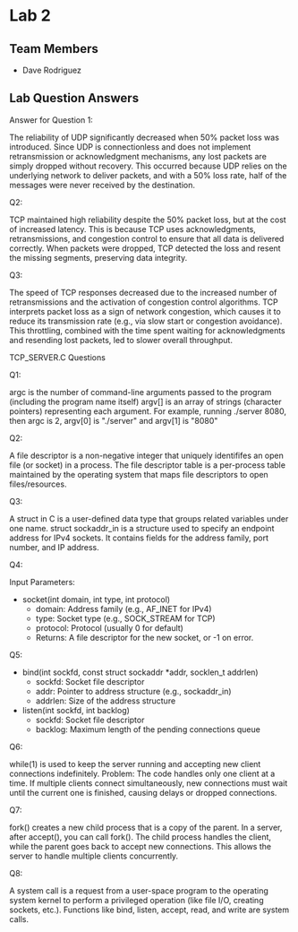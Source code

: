 # Lab 2

## Team Members
- Dave Rodriguez

## Lab Question Answers

Answer for Question 1: 

The reliability of UDP significantly decreased when 50% packet loss was introduced. Since UDP is connectionless and does not implement retransmission or acknowledgment mechanisms, any lost packets are simply dropped without recovery. This occurred because UDP relies on the underlying network to deliver packets, and with a 50% loss rate, half of the messages were never received by the destination.

Q2:

TCP maintained high reliability despite the 50% packet loss, but at the cost of increased latency. This is because TCP uses acknowledgments, retransmissions, and congestion control to ensure that all data is delivered correctly. When packets were dropped, TCP detected the loss and resent the missing segments, preserving data integrity.


Q3:

The speed of TCP responses decreased due to the increased number of retransmissions and the activation of congestion control algorithms. TCP interprets packet loss as a sign of network congestion, which causes it to reduce its transmission rate (e.g., via slow start or congestion avoidance). This throttling, combined with the time spent waiting for acknowledgments and resending lost packets, led to slower overall throughput.


TCP_SERVER.C Questions

Q1:

argc is the number of command-line arguments passed to the program (including the program name itself)
argv[] is an array of strings (character pointers) representing each argument. For example, running ./server 8080, then argc is 2, argv[0] is "./server" and argv[1] is "8080"

Q2:

A file descriptor is a non-negative integer that uniquely identififes an open file (or socket) in a process.
The file descriptor table is a per-process table maintained by the operating system that maps file descriptors to open files/resources.

Q3:

A struct in C is a user-defined data type that groups related variables under one name.
struct sockaddr_in is a structure used to specify an endpoint address for IPv4 sockets. It contains fields for the address family, port number, and IP address.

Q4:

Input Parameters:
- socket(int domain, int type, int protocol)
    - domain: Address family (e.g., AF_INET for IPv4)
    - type: Socket type (e.g., SOCK_STREAM for TCP)
    - protocol: Protocol (usually 0 for default)
    - Returns: A file descriptor for the new socket, or -1 on error.

Q5:

- bind(int sockfd, const struct sockaddr *addr, socklen_t addrlen)
    - sockfd: Socket file descriptor
    - addr: Pointer to address structure (e.g., sockaddr_in)
    - addrlen: Size of the address structure
- listen(int sockfd, int backlog)
    - sockfd: Socket file descriptor
    - backlog: Maximum length of the pending connections queue

Q6:

while(1) is used to keep the server running and accepting new client connections indefinitely.
Problem: The code handles only one client at a time. If multiple clients connect simultaneously, new connections must wait until the current one is finished, causing delays or dropped connections.

Q7:

fork() creates a new child process that is a copy of the parent.
In a server, after accept(), you can call fork(). The child process handles the client, while the parent goes back to accept new connections. This allows the server to handle multiple clients concurrently.

Q8:

A system call is a request from a user-space program to the operating system kernel to perform a privileged operation (like file I/O, creating sockets, etc.). Functions like bind, listen, accept, read, and write are system calls.